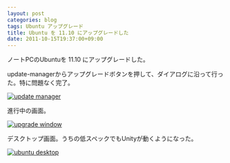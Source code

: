 ```yaml
---
layout: post
categories: blog
tags: Ubuntu アップグレード
title: Ubuntu を 11.10 にアップグレードした
date: 2011-10-15T19:37:00+09:00
---
```



ノートPCのUbuntuを 11.10 にアップグレードした。

<!-- more -->

update-managerからアップグレードボタンを押して、ダイアログに沿って行った。特に問題なく完了。

[![update manager]][update manager link]


進行中の画面。

[![upgrade window]][upgrade window link]


デスクトップ画面。うちの低スペックでもUnityが動くようになった。

[![ubuntu desktop]][ubuntu desktop link]



[update manager]: https://lh3.googleusercontent.com/HPRGi-5rXE6Y9dc-D8YTgBxmoyU0WCeCk9kycxS8LRhGKfr1rADGCLgZ095c3adm-iOSpwzNR_Lf7f94N0kHbERvCP_H_iPajvI-wyAg2wyQkHw_2cX49L3JCGZTNgTdOMvre0GRtg=s500
[update manager link]: https://photos.google.com/share/AF1QipMHrGz4Vcyh-6bjFfl-ImXqLcFIAapA6BP91gluACCTKPo0EUGUF605IhcuYxO9qw/photo/AF1QipOcyXwOHacF8zPFd_NdHz2T4gbKCxwad1rbEVQ4?key=UFVRYTVwcXI3azRXYlRlaHFQMjZ1d3RMY3pBLXNn

[upgrade window]: https://lh3.googleusercontent.com/g77BwOFoUxlcQrk4yJz87RYCf4ngh5S5xJOnonXCa9WLCsrQz64cHmJfTW-o3twMbNKhwGpeHFcnZ32Cd_ehIDuNE-mHug_XISwJ30fBZx2EH6JWbyvcDSInZEi0-zLs3zfVP-7csg=w300
[upgrade window link]: https://photos.google.com/share/AF1QipMHrGz4Vcyh-6bjFfl-ImXqLcFIAapA6BP91gluACCTKPo0EUGUF605IhcuYxO9qw/photo/AF1QipMgc6zTAyTX5xQrLV_ElIa7EexNs_tEYh13naA0?key=UFVRYTVwcXI3azRXYlRlaHFQMjZ1d3RMY3pBLXNn

[ubuntu desktop]: https://lh3.googleusercontent.com/NvlOLxw0YpiBhVl9zkiXA5SFWKnovnAy2D9qSrUVq6S5llAjI7j4pnmQGo-XcDRCB-EJcumuR57PLgMGGJt3mVqWstg6LF-eEVrn2hcZmIgEtG8fDa_k5wnYQTVCLiEJ5nocRg0gaQ=w800
[ubuntu desktop link]: https://photos.google.com/share/AF1QipMHrGz4Vcyh-6bjFfl-ImXqLcFIAapA6BP91gluACCTKPo0EUGUF605IhcuYxO9qw/photo/AF1QipMmnd5xZ21E546OdLn6GLnYHVPeMvodI7m51q3Q?key=UFVRYTVwcXI3azRXYlRlaHFQMjZ1d3RMY3pBLXNn
